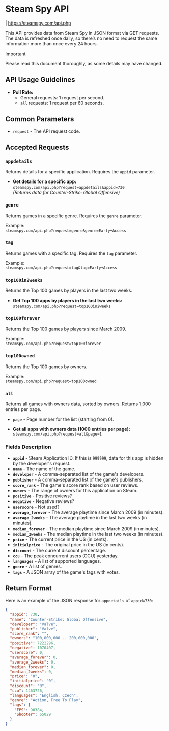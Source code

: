 # Steam Spy API
| https://steamspy.com/api.php

This API provides data from Steam Spy in JSON format via GET requests. The data is refreshed once daily, so there’s no need to request the same information more than once every 24 hours.

> [!IMPORTANT]  
> Please read this document thoroughly, as some details may have changed.

## API Usage Guidelines

- **Poll Rate:**
  - General requests: 1 request per second.
  - `all` requests: 1 request per 60 seconds.

## Common Parameters

- `request` - The API request code.

## Accepted Requests

### `appdetails`

Returns details for a specific application. Requires the `appid` parameter.
- **Get details for a specific app:**  
  `steamspy.com/api.php?request=appdetails&appid=730`  
  *(Returns data for Counter-Strike: Global Offensive)*

### `genre`

Returns games in a specific genre. Requires the `genre` parameter.

Example:  
`steamspy.com/api.php?request=genre&genre=Early+Access`

### `tag`

Returns games with a specific tag. Requires the `tag` parameter.

Example:  
`steamspy.com/api.php?request=tag&tag=Early+Access`

### `top100in2weeks`

Returns the Top 100 games by players in the last two weeks.
- **Get Top 100 apps by players in the last two weeks:**  
  `steamspy.com/api.php?request=top100in2weeks`

### `top100forever`

Returns the Top 100 games by players since March 2009.

Example:  
`steamspy.com/api.php?request=top100forever`

### `top100owned`

Returns the Top 100 games by owners.

Example:  
`steamspy.com/api.php?request=top100owned`

### `all`

Returns all games with owners data, sorted by owners. Returns 1,000 entries per page.

- `page` - Page number for the list (starting from 0).

- **Get all apps with owners data (1000 entries per page):**  
  `steamspy.com/api.php?request=all&page=1`


### Fields Description

- **`appid`** - Steam Application ID. If this is `999999`, data for this app is hidden by the developer's request.
- **`name`** - The name of the game.
- **`developer`** - A comma-separated list of the game's developers.
- **`publisher`** - A comma-separated list of the game's publishers.
- **`score_rank`** - The game's score rank based on user reviews.
- **`owners`** - The range of owners for this application on Steam.
- **`positive`** - Positive reviews?
- **`negative`** - Negative reviews?
- **`userscore`** - Not used?
- **`average_forever`** - The average playtime since March 2009 (in minutes).
- **`average_2weeks`** - The average playtime in the last two weeks (in minutes).
- **`median_forever`** - The median playtime since March 2009 (in minutes).
- **`median_2weeks`** - The median playtime in the last two weeks (in minutes).
- **`price`** - The current price in the US (in cents).
- **`initialprice`** - The original price in the US (in cents).
- **`discount`** - The current discount percentage.
- **`ccu`** - The peak concurrent users (CCU) yesterday.
- **`languages`** - A list of supported languages.
- **`genre`** - A list of genres.
- **`tags`** - A JSON array of the game's tags with votes.

## Return Format

Here is an example of the JSON response for `appdetails` of `appid=730`:

```json
{
  "appid": 730,
  "name": "Counter-Strike: Global Offensive",
  "developer": "Valve",
  "publisher": "Valve",
  "score_rank": "",
  "owners": "100,000,000 .. 200,000,000",
  "positive": 7222296,
  "negative": 1070407,
  "userscore": 0,
  "average_forever": 0,
  "average_2weeks": 0,
  "median_forever": 0,
  "median_2weeks": 0,
  "price": "0",
  "initialprice": "0",
  "discount": "0",
  "ccu": 1463726,
  "languages": "English, Czech",
  "genre": "Action, Free To Play",
  "tags": {
    "FPS": 90384,
    "Shooter": 65029
  }
}
```
